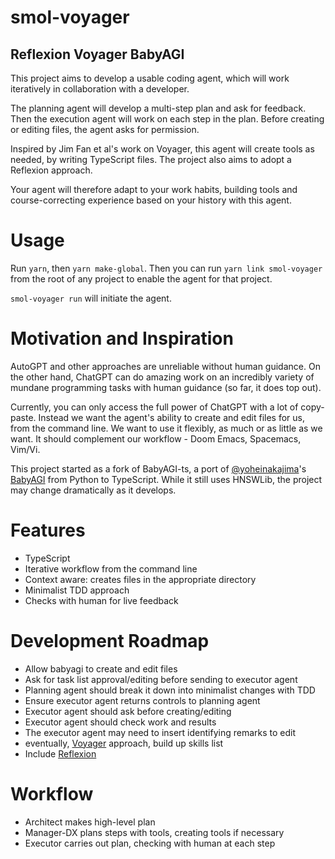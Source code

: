 # smol-voyager

## Reflexion Voyager BabyAGI

This project aims to develop a usable coding agent, which will work iteratively in collaboration with a developer.

The planning agent will develop a multi-step plan and ask for feedback. Then the execution agent will work on each step in the plan. Before creating or editing files, the agent asks for permission.

Inspired by Jim Fan et al's work on Voyager, this agent will create tools as needed, by writing TypeScript files. The project also aims to adopt a Reflexion approach.

Your agent will therefore adapt to your work habits, building tools and course-correcting experience based on your history with this agent.

# Usage

Run `yarn`, then `yarn make-global`. Then you can run `yarn link smol-voyager` from the root of any project to enable the agent for that project.

`smol-voyager run` will initiate the agent.

# Motivation and Inspiration

AutoGPT and other approaches are unreliable without human guidance. On the other hand, ChatGPT can do amazing work on an incredibly variety of mundane programming tasks with human guidance (so far, it does top out).

Currently, you can only access the full power of ChatGPT with a lot of copy-paste. Instead we want the agent's ability to create and edit files for us, from the command line. We want to use it flexibly, as much or as little as we want. It should complement our workflow - Doom Emacs, Spacemacs, Vim/Vi.

This project started as a fork of BabyAGI-ts, a port of [@yoheinakajima](https://twitter.com/yoheinakajima)'s [BabyAGI](https://github.com/yoheinakajima/babyagi) from Python to TypeScript. While it still uses HNSWLib, the project may change dramatically as it develops.

# Features

- TypeScript
- Iterative workflow from the command line
- Context aware: creates files in the appropriate directory
- Minimalist TDD approach
- Checks with human for live feedback

# Development Roadmap

- Allow babyagi to create and edit files
- Ask for task list approval/editing before sending to executor agent
- Planning agent should break it down into minimalist changes with TDD
- Ensure executor agent returns controls to planning agent
- Executor agent should ask before creating/editing
- Executor agent should check work and results
- The executor agent may need to insert identifying remarks to edit
- eventually, [Voyager](https://github.com/MineDojo/Voyager/tree/main/voyager) approach, build up skills list
- Include [Reflexion](https://github.com/noahshinn024/reflexion)

# Workflow
- Architect makes high-level plan
- Manager-DX plans steps with tools, creating tools if necessary
- Executor carries out plan, checking with human at each step

